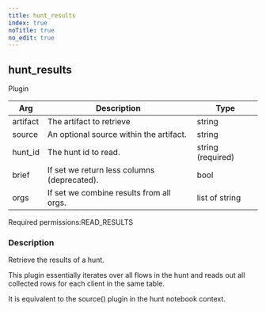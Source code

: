 ```yaml
---
title: hunt_results
index: true
noTitle: true
no_edit: true
---
```




<div class="vql_item"></div>


## hunt_results
<span class='vql_type label label-warning pull-right page-header'>Plugin</span>



<div class="vqlargs"></div>

Arg | Description | Type
----|-------------|-----
artifact|The artifact to retrieve|string
source|An optional source within the artifact.|string
hunt_id|The hunt id to read.|string (required)
brief|If set we return less columns (deprecated).|bool
orgs|If set we combine results from all orgs.|list of string

<span class="permission_list vql_type">Required permissions:</span><span class="permission_list linkcolour label label-important">READ_RESULTS</span>

### Description

Retrieve the results of a hunt.

This plugin essentially iterates over all flows in the hunt and
reads out all collected rows for each client in the same table.

It is equivalent to the source() plugin in the hunt notebook
context.


